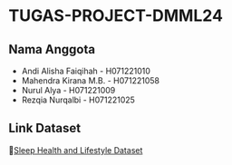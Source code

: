 # TUGAS-PROJECT-DMML24

## **Nama Anggota**
- Andi Alisha Faiqihah - H071221010
- Mahendra Kirana M.B. - H071221058
- Nurul Alya - H071221009
- Rezqia Nurqalbi - H071221025

## **Link Dataset**
🔗[Sleep Health and Lifestyle Dataset](https://www.kaggle.com/datasets/uom190346a/sleep-health-and-lifestyle-dataset)
